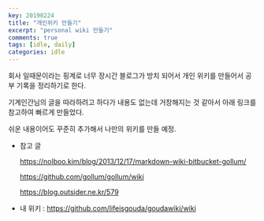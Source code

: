 ```yaml
---
key: 20190224
title: "개인위키 만들기"
excerpt: "personal wiki 만들기"
comments: true
tags: [idle, daily]
categories: idle
---
```




회사 일때문이라는 핑계로 너무 장시간 블로그가 방치 되어서 개인 위키를 만들어서 공부 기록을 정리하기로 한다.

기계인간님의 글을 따라하려고 하다가 내용도 없는데 거창해지는 것 같아서 아래 링크를 참고하여 빠르게 만들었다.

쉬운 내용이어도 꾸준히 추가해서 나만의 위키를 만들 예정.

* 참고 글

  https://nolboo.kim/blog/2013/12/17/markdown-wiki-bitbucket-gollum/

  https://github.com/gollum/gollum/wiki

  https://blog.outsider.ne.kr/579

  

* 내 위키 : https://github.com/lifeisgouda/goudawiki/wiki